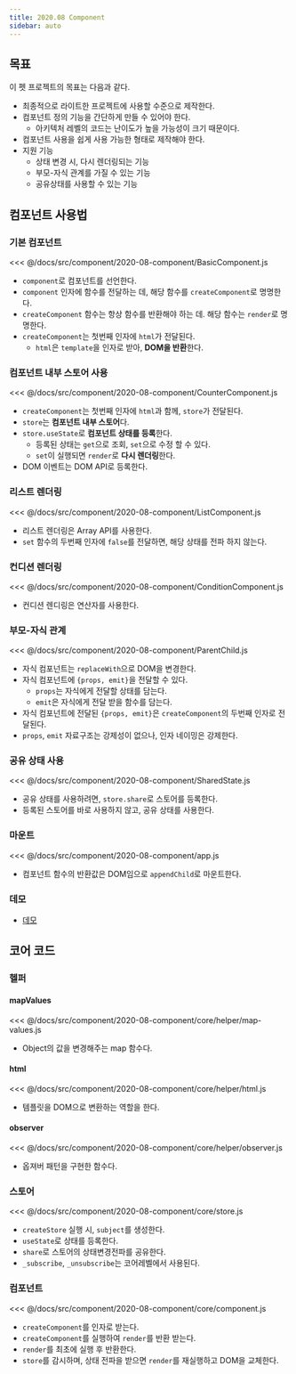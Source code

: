 ```yaml
---
title: 2020.08 Component
sidebar: auto
---
```


## 목표
이 펫 프로젝트의 목표는 다음과 같다.

- 최종적으로 라이트한 프로젝트에 사용할 수준으로 제작한다.
- 컴포넌트 정의 기능을 간단하게 만들 수 있어야 한다.
  - 아키텍처 레벨의 코드는 난이도가 높을 가능성이 크기 때문이다. 
- 컴포넌트 사용을 쉽게 사용 가능한 형태로 제작해야 한다.
- 지원 기능
  - 상태 변경 시, 다시 렌더링되는 기능
  - 부모-자식 관계를 가질 수 있는 기능
  - 공유상태를 사용할 수 있는 기능

## 컴포넌트 사용법
### 기본 컴포넌트
<<< @/docs/src/component/2020-08-component/BasicComponent.js

- `component`로 컴포넌트를 선언한다.
- `component` 인자에 함수를 전달하는 데, 해당 함수를 `createComponent`로 명명한다.
- `createComponent` 함수는 항상 함수를 반환해야 하는 데. 해당 함수는 `render`로 명명한다.
- `createComponent`는 첫번째 인자에 `html`가 전달된다.
  - `html`은 `template`을 인자로 받아, **DOM을 반환**한다.
 

### 컴포넌트 내부 스토어 사용
<<< @/docs/src/component/2020-08-component/CounterComponent.js

- `createComponent`는 첫번째 인자에 `html`과 함께, `store`가 전달된다.
- `store`는 **컴포넌트 내부 스토어**다.
- `store.useState`로 **컴포넌트 상태를 등록**한다.
  - 등록된 상태는 `get`으로 조회, `set`으로 수정 할 수 있다.
  - `set`이 실행되면 `render`로 **다시 렌더링**한다.
- DOM 이벤트는 DOM API로 등록한다.

### 리스트 렌더링
<<< @/docs/src/component/2020-08-component/ListComponent.js

- 리스트 렌더링은 Array API를 사용한다.
- `set` 함수의 두번째 인자에 `false`를 전달하면, 해당 상태를 전파 하지 않는다.

### 컨디션 렌더링
<<< @/docs/src/component/2020-08-component/ConditionComponent.js

- 컨디션 렌디링은 연산자를 사용한다.

### 부모-자식 관계
<<< @/docs/src/component/2020-08-component/ParentChild.js

- 자식 컴포넌트는 `replaceWith`으로 DOM을 변경한다.
- 자식 컴포넌트에 `{props, emit}`을 전달할 수 있다.
  - `props`는 자식에게 전달할 상태를 담는다.
  - `emit`은 자식에게 전달 받을 함수를 담는다.
- 자식 컴포넌트에 전달된 `{props, emit}`은 `createComponent`의 두번째 인자로 전달된다.
- `props`, `emit` 자료구조는 강제성이 없으나, 인자 네이밍은 강제한다.

### 공유 상태 사용
<<< @/docs/src/component/2020-08-component/SharedState.js

- 공유 상태를 사용하려면, `store.share`로 스토어를 등록한다.
- 등록된 스토어를 바로 사용하지 않고, 공유 상태를 사용한다.

### 마운트
<<< @/docs/src/component/2020-08-component/app.js

- 컴포넌트 함수의 반환값은 DOM임으로 `appendChild`로 마운트한다.

### 데모
- [데모](https://chodragon9.github.io/dragonjs/docs/src/component/2020-08-component/index.html)

## 코어 코드
### 헬퍼
#### mapValues
<<< @/docs/src/component/2020-08-component/core/helper/map-values.js

- Object의 값을 변경해주는 map 함수다.

#### html
<<< @/docs/src/component/2020-08-component/core/helper/html.js

- 템플릿을 DOM으로 변환하는 역할을 한다.

#### observer
<<< @/docs/src/component/2020-08-component/core/helper/observer.js

- 옵져버 패턴을 구현한 함수다.

### 스토어
<<< @/docs/src/component/2020-08-component/core/store.js

- `createStore` 실행 시, `subject`를 생성한다.
- `useState`로 상태를 등록한다.
- `share`로 스토어의 상태변경전파를 공유한다.
- `_subscribe`, `_unsubscribe`는 코어레벨에서 사용된다.

### 컴포넌트
<<< @/docs/src/component/2020-08-component/core/component.js

- `createComponent`를 인자로 받는다.
- `createComponent`를 실행하여 `render`를 반환 받는다.
- `render`를 최초에 실행 후 반환한다.
- `store`를 감시하며, 상태 전파을 받으면 `render`를 재실행하고 DOM을 교체한다.
